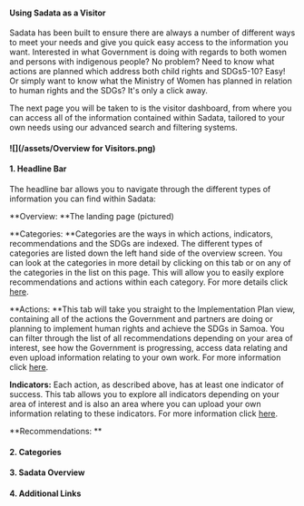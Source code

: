 #### Using Sadata as a Visitor

Sadata has been built to ensure there are always a number of different ways to meet your needs and give you quick easy access to the information you want. Interested in what Government is doing with regards to both women and persons with indigenous people? No problem? Need to know what actions are planned which address both child rights and SDGs5-10? Easy! Or simply want to know what the Ministry of Women has planned in relation to human rights and the SDGs? It's only a click away.

The next page you will be taken to is the visitor dashboard, from where you can access all of the information contained within Sadata, tailored to your own needs using our advanced search and filtering systems.

#### ![](/assets/Overview for Visitors.png)

#### 1. Headline Bar

The headline bar allows you to navigate through the different types of information you can find within Sadata:

**Overview: **The landing page \(pictured\)

**Categories: **Categories are the ways in which actions, indicators, recommendations and the SDGs are indexed. The different types of categories are listed down the left hand side of the overview screen. You can look at the categories in more detail by clicking on this tab or on any of the categories in the list on this page. This will allow you to easily explore recommendations and actions within each category. For more details click [here](/visitors/categories.md).

**Actions: **This tab will take you straight to the Implementation Plan view, containing all of the actions the Government and partners are doing or planning to implement human rights and achieve the SDGs in Samoa. You can filter through the list of all recommendations depending on your area of interest, see how the Government is progressing, access data relating and even upload information relating to your own work. For more information click [here](/visitors/actions.md).

**Indicators:** Each action, as described above, has at least one indicator of success. This tab allows you to explore all indicators depending on your area of interest and is also an area where you can upload your own information relating to these indicators. For more information click [here](/visitors/indicators.md).

**Recommendations: **

#### 2. Categories

#### 3. Sadata Overview

#### 4. Additional Links

#### 



